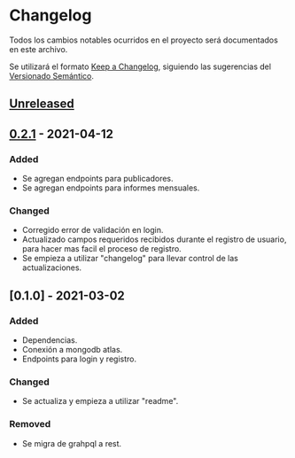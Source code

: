 # Changelog

Todos los cambios notables ocurridos en el proyecto será documentados en este archivo.

Se utilizará el formato [Keep a Changelog](https://keepachangelog.com/en/1.0.0/),
siguiendo las sugerencias del [Versionado Semántico](https://semver.org/spec/v2.0.0.html).

## [Unreleased]

## [0.2.1] - 2021-04-12

### Added

- Se agregan endpoints para publicadores.
- Se agregan endpoints para informes mensuales.

### Changed
- Corregido error de validación en login.
- Actualizado campos requeridos recibidos durante el registro de usuario, para hacer mas facil el proceso de registro.
- Se empieza a utilizar "changelog" para llevar control de las actualizaciones.

## [0.1.0] - 2021-03-02

### Added

- Dependencias.
- Conexión a mongodb atlas.
- Endpoints para login y registro.

### Changed

- Se actualiza y empieza a utilizar "readme".

### Removed

- Se migra de grahpql a rest.


[unreleased]: https://github.com//fsjorgeluis/nucleus/compare/v0.2.1...HEAD

[0.2.1]: https://github.com//fsjorgeluis/nucleus/compare/v0.1.0...v0.2.1
